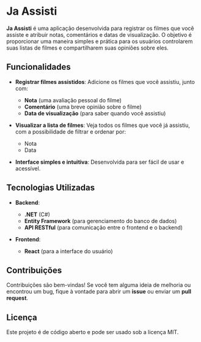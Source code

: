 # Ja Assisti

**Ja Assisti** é uma aplicação desenvolvida para registrar os filmes que você assiste e atribuir notas, comentários e datas de visualização. O objetivo é proporcionar uma maneira simples e prática para os usuários controlarem suas listas de filmes e compartilharem suas opiniões sobre eles.

## Funcionalidades

- **Registrar filmes assistidos**: Adicione os filmes que você assistiu, junto com:
  - **Nota** (uma avaliação pessoal do filme)
  - **Comentário** (uma breve opinião sobre o filme)
  - **Data de visualização** (para saber quando você assistiu)
  
- **Visualizar a lista de filmes**: Veja todos os filmes que você já assistiu, com a possibilidade de filtrar e ordenar por:
  - Nota
  - Data

- **Interface simples e intuitiva**: Desenvolvida para ser fácil de usar e acessível.

## Tecnologias Utilizadas

- **Backend**:
  - **.NET** (C#)
  - **Entity Framework** (para gerenciamento do banco de dados)
  - **API RESTful** (para comunicação entre o frontend e o backend)

- **Frontend**:
  - **React** (para a interface do usuário)

## Contribuições

Contribuições são bem-vindas! Se você tem alguma ideia de melhoria ou encontrou um bug, fique à vontade para abrir um **issue** ou enviar um **pull request**.

## Licença

Este projeto é de código aberto e pode ser usado sob a licença MIT.
